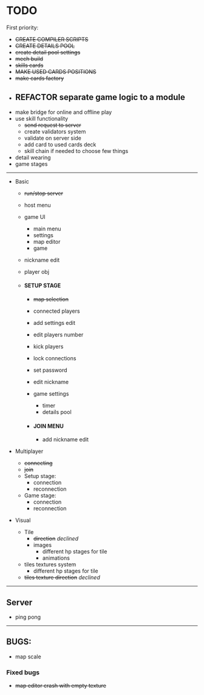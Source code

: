 # **TODO**
First priority:
  - ~~CREATE COMPILER SCRIPTS~~
  - ~~CREATE DETAILS POOL~~
  - ~~create detail pool settings~~
  - ~~mech build~~
  - ~~skills cards~~
  - ~~MAKE USED CARDS POSITIONS~~
  - ~~make cards factory~~
  - ## REFACTOR separate game logic to a module
  - make bridge for online and offline play
  - use skill functionality
    - ~~send request to server~~
    - create validators system
    - validate on server side
    - add card to used cards deck
    - skill chain if needed to choose few things
  - detail wearing
  - game stages
----------------------
- Basic
  - ~~run/stop server~~
  - host menu
  - game UI
    - main menu
    - settings
    - map editor
    - game
    
  - nickname edit
  - player obj
  
  - #### SETUP STAGE
    - ~~map selection~~
    - connected players
    - add settings edit
    - edit players number
    - kick players
    - lock connections
    - set password
    - edit nickname
    - game settings
      - timer
      - details pool
    
    - #### JOIN MENU
      - add nickname edit
  

- Multiplayer
  - ~~connecting~~
  - ~~join~~
  - Setup stage:
    - connection
    - reconnection
  - Game stage:
    - connection
    - reconnection


- Visual 
  - Tile
    - ~~direction~~ _declined_
    - images
      - different hp stages for tile
      - animations
  - tiles textures system
      - different hp stages for tile
  - ~~tiles texture direction~~ _declined_

----------------------

## Server
  - ping pong
----------------------

## BUGS:
 - map scale

### Fixed bugs 
- ~~map editor crash with empty texture~~
